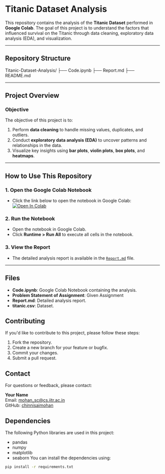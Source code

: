 # **Titanic Dataset Analysis**

This repository contains the analysis of the **Titanic Dataset** performed in **Google Colab**. The goal of this project is to understand the factors that influenced survival on the Titanic through data cleaning, exploratory data analysis (EDA), and visualization.

---

## **Repository Structure**

Titanic-Dataset-Analysis/
├── Code.ipynb 
├── Report.md
├── README.md 


---

## **Project Overview**

### **Objective**
The objective of this project is to:
1. Perform **data cleaning** to handle missing values, duplicates, and outliers.
2. Conduct **exploratory data analysis (EDA)** to uncover patterns and relationships in the data.
3. Visualize key insights using **bar plots**, **violin plots**, **box plots**, and **heatmaps**.

---

## **How to Use This Repository**

### **1. Open the Google Colab Notebook**
- Click the link below to open the notebook in Google Colab:
  [![Open In Colab](https://colab.research.google.com/assets/colab-badge.svg)](https://colab.research.google.com/github/your-username/Titanic-Dataset-Analysis/blob/main/Code.ipynb)

### **2. Run the Notebook**
- Open the notebook in Google Colab.
- Click **Runtime > Run All** to execute all cells in the notebook.

### **3. View the Report**
- The detailed analysis report is available in the [`Report.md`](Report.md) file.

---


## Files

- **Code.ipynb**: Google Colab Notebook containing the analysis.
- **Problem Statement of Assignment**: Given Assignment
- **Report.md**: Detailed analysis report.
- **titanic.csv**: Dataset.

## Contributing

If you'd like to contribute to this project, please follow these steps:

1. Fork the repository.
2. Create a new branch for your feature or bugfix.
3. Commit your changes.
4. Submit a pull request.

## Contact

For questions or feedback, please contact:

**Your Name**  
Email: [mohan_sc@cs.iitr.ac.in](mailto:mohan_sc@cs.iitr.ac.in)  
GitHub: [chinnisaimohan](https://github.com/chinnisaimohan)


## **Dependencies**
The following Python libraries are used in this project:
- pandas
- numpy
- matplotlib
- seaborn
You can install the dependencies using:
```bash
pip install -r requirements.txt


